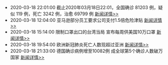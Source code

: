 - 2020-03-18 22:01:00  截止2020年03月18日22:01，全国确诊 81203 例，疑似 119 例，死亡 3242 例，治愈 69799 例  [新闻详情>>](https://github.com/AlbertGithubHome/ChineseVictory/blob/master/PneumoniaMap/20200318220100.jpg)
- 2020-03-18 12:04:00  亚马逊部分员工要求公司支付1.5倍危险津贴  [新闻详情>>](https://tech.sina.com.cn/i/2020-03-18/doc-iimxxstf9907664.shtml)
- 2020-03-18 15:14:00  限制口罩出口的台湾当局 宣布每周供美国10万口罩  [新闻详情>>](http://news.sina.com.cn/c/2020-03-18/doc-iimxxstf9952331.shtml)
- 2020-03-18 19:54:00  欧洲新冠肺炎死亡人数现超过亚洲  [新闻详情>>](http://news.sina.com.cn/w/2020-03-18/doc-iimxxsth0035159.shtml)
- 2020-03-18 21:33:00  德国确诊病例增至10082例 成全球第5个确诊人数破万国家  [新闻详情>>](https://news.sina.cn/gj/2020-03-18/detail-iimxyqwa1493767.d.html?wm=3049_0019)
